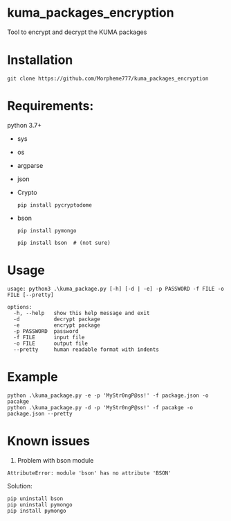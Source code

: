 # kuma_packages_encryption
Tool to encrypt and decrypt the KUMA packages

# Installation
`git clone https://github.com/Morpheme777/kuma_packages_encryption`

# Requirements:
python 3.7+
- sys
- os
- argparse
- json
- Crypto

  `pip install pycryptodome`
- bson

  `pip install pymongo`

  `pip install bson  # (not sure)`

# Usage
```
usage: python3 .\kuma_package.py [-h] [-d | -e] -p PASSWORD -f FILE -o FILE [--pretty]

options:
  -h, --help   show this help message and exit
  -d           decrypt package
  -e           encrypt package
  -p PASSWORD  password
  -f FILE      input file
  -o FILE      output file
  --pretty     human readable format with indents
```

# Example
```
python .\kuma_package.py -e -p 'MyStr0ngP@ss!' -f package.json -o pacakge
python .\kuma_package.py -d -p 'MyStr0ngP@ss!' -f pacakge -o package.json --pretty
```
# Known issues
1. Problem with bson module
```
AttributeError: module 'bson' has no attribute 'BSON'
```
Solution:
```
pip uninstall bson
pip uninstall pymongo
pip install pymongo
```
